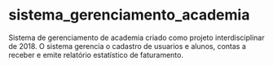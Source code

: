 # sistema_gerenciamento_academia
Sistema de gerenciamento de academia criado como projeto interdisciplinar de 2018.
O sistema gerencia o cadastro de usuarios e alunos, contas a receber e emite relatório estatístico de faturamento.
